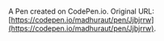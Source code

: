 # 

A Pen created on CodePen.io. Original URL: [https://codepen.io/madhuraut/pen/Jjbjrrw](https://codepen.io/madhuraut/pen/Jjbjrrw).


